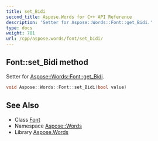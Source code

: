 ```yaml
---
title: set_Bidi
second_title: Aspose.Words for C++ API Reference
description: 'Setter for Aspose::Words::Font::get_Bidi.'
type: docs
weight: 781
url: /cpp/aspose.words/font/set_bidi/
---
```

## Font::set_Bidi method


Setter for [Aspose::Words::Font::get_Bidi](../get_bidi/).

```cpp
void Aspose::Words::Font::set_Bidi(bool value)
```

## See Also

* Class [Font](../)
* Namespace [Aspose::Words](../../)
* Library [Aspose.Words](../../../)
